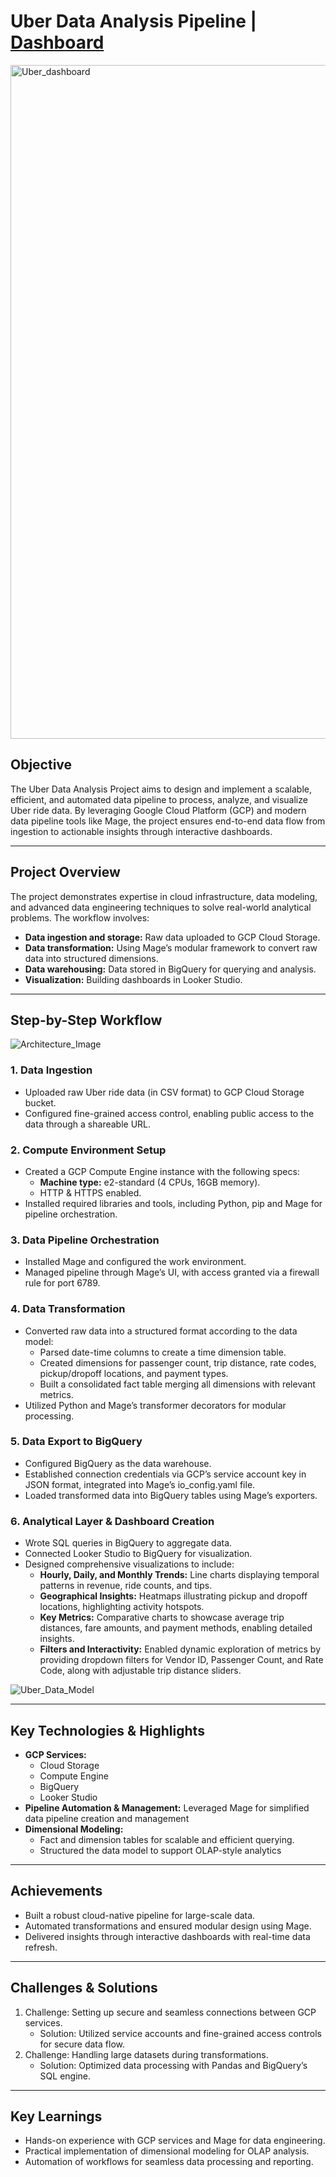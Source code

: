 # Uber Data Analysis Pipeline | [Dashboard](https://lookerstudio.google.com/s/rF96sQarYOM)

<img width="1078" alt="Uber_dashboard" src="https://github.com/user-attachments/assets/283ebbed-5110-432f-afc6-f78f6dfd0941" />


## **Objective**
The Uber Data Analysis Project aims to design and implement a scalable, efficient, and automated data pipeline to process, analyze, and visualize Uber ride data. By leveraging Google Cloud Platform (GCP) and modern data pipeline tools like Mage, the project ensures end-to-end data flow from ingestion to actionable insights through interactive dashboards.

---

## **Project Overview**
The project demonstrates expertise in cloud infrastructure, data modeling, and advanced data engineering techniques to solve real-world analytical problems.
The workflow involves:
- **Data ingestion and storage:** Raw data uploaded to GCP Cloud Storage.
- **Data transformation:** Using Mage’s modular framework to convert raw data into structured dimensions.
- **Data warehousing:** Data stored in BigQuery for querying and analysis.
- **Visualization:** Building dashboards in Looker Studio.

---

## **Step-by-Step Workflow**

![Architecture_Image](https://github.com/user-attachments/assets/395fa84d-da40-4c4a-8f9c-2352dbe9de17)

### **1. Data Ingestion**
- Uploaded raw Uber ride data (in CSV format) to GCP Cloud Storage bucket.
- Configured fine-grained access control, enabling public access to the data through a shareable URL.

### **2. Compute Environment Setup**
- Created a GCP Compute Engine instance with the following specs:
  - **Machine type:** e2-standard (4 CPUs, 16GB memory).
  - HTTP & HTTPS enabled.
- Installed required libraries and tools, including Python, pip and Mage for pipeline orchestration.

### **3. Data Pipeline Orchestration**
- Installed Mage and configured the work environment.
- Managed pipeline through Mage’s UI, with access granted via a firewall rule for port 6789.

### **4. Data Transformation**
- Converted raw data into a structured format according to the data model:
  - Parsed date-time columns to create a time dimension table.
  - Created dimensions for passenger count, trip distance, rate codes, pickup/dropoff locations, and payment types.
  - Built a consolidated fact table merging all dimensions with relevant metrics.
- Utilized Python and Mage’s transformer decorators for modular processing.

### **5. Data Export to BigQuery**
- Configured BigQuery as the data warehouse.
- Established connection credentials via GCP’s service account key in JSON format, integrated into Mage’s io_config.yaml file.
- Loaded transformed data into BigQuery tables using Mage’s exporters.

### **6. Analytical Layer & Dashboard Creation**
- Wrote SQL queries in BigQuery to aggregate data.
- Connected Looker Studio to BigQuery for visualization.
- Designed comprehensive visualizations to include:
  - **Hourly, Daily, and Monthly Trends:** Line charts displaying temporal patterns in revenue, ride counts, and tips.
  - **Geographical Insights:** Heatmaps illustrating pickup and dropoff locations, highlighting activity hotspots.
  - **Key Metrics:** Comparative charts to showcase average trip distances, fare amounts, and payment methods, enabling detailed insights.
  - **Filters and Interactivity:** Enabled dynamic exploration of metrics by providing dropdown filters for Vendor ID, Passenger Count, and Rate Code, along with adjustable trip distance sliders.

![Uber_Data_Model](https://github.com/user-attachments/assets/5f977a39-e7ea-43d2-85c0-3aa6f1e544f7)

---

## **Key Technologies & Highlights**
- **GCP Services:**
  - Cloud Storage
  - Compute Engine
  - BigQuery
  - Looker Studio
- **Pipeline Automation & Management:** Leveraged Mage for simplified data pipeline creation and management
- **Dimensional Modeling:**
    - Fact and dimension tables for scalable and efficient querying.
    - Structured the data model to support OLAP-style analytics

---

## **Achievements**
- Built a robust cloud-native pipeline for large-scale data.
- Automated transformations and ensured modular design using Mage.
- Delivered insights through interactive dashboards with real-time data refresh.

---

## **Challenges & Solutions**

1. Challenge: Setting up secure and seamless connections between GCP services.
     - Solution: Utilized service accounts and fine-grained access controls for secure data flow.
3. Challenge: Handling large datasets during transformations.
     - Solution: Optimized data processing with Pandas and BigQuery’s SQL engine.


---

## **Key Learnings**
- Hands-on experience with GCP services and Mage for data engineering.
- Practical implementation of dimensional modeling for OLAP analysis.
- Automation of workflows for seamless data processing and reporting.

